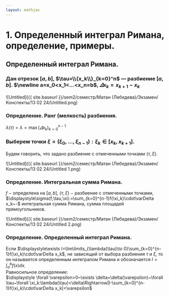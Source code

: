 ```yaml
---  
layout: mathjax  
---  
```

  
# 1. Определенный интеграл Римана, определение, примеры.  
  
## Определенный интеграл Римана.  
  
### Дан отрезок $[a,b]$, $\tau=\\{x_k\\}_{k=0}^n$ — разбиение $[a,b]$. $\newline a=x_0<x_1<...<x_n=b$, $\varDelta x_k=x_{k+1}-x_k$  
  
![Untitled]({{ site.baseurl }}/sem2/семестр/Матан (Лебедева)/Экзамен/Конспекты/13 02 24/Untitled.png)  
  
### Определение. Ранг (мелкость) разбиения.  
$\lambda(\tau)=\lambda=\max(\varDelta x_k)_{k=0}^{n-1}$  
  
### Выберем точки $\xi=(\xi_0,...,\xi_{n-1}):\xi_k\in[x_k,x_{k+1}]$.  
Будем говорить, что задано разбиение с отмеченными точками $(\tau, \xi).$  
  
![Untitled]({{ site.baseurl }}/sem2/семестр/Матан (Лебедева)/Экзамен/Конспекты/13 02 24/Untitled 1.png)  
  
### Определение. Интегральная сумма Римана.  
$f~-$ определена на $[a,b]$, $(\tau, \xi)~-$ разбиение с отмеченными точками, $\displaystyle\sigma(f,\tau,\xi):=\sum_{k=0}^{n-1}f(\xi_k)\cdot\varDelta x_k~-$ интегральная сумма Римана, сумма площадей прямоугольников.  
  
![Untitled]({{ site.baseurl }}/sem2/семестр/Матан (Лебедева)/Экзамен/Конспекты/13 02 24/Untitled 2.png)  
  
### Определение. Определенный интеграл Римана.  
Если $\displaystyle\exists I=\lim\limits_{\lambda(\tau)\to 0}\sum_{k=0}^{n-1}f(\xi_k)\cdot\varDelta x_k$, не зависящий от выбора разбиения $\tau$ и $\xi$, то он называется определенным интегралом Римана и обозначается $\displaystyle I=\int_a^bf(x)dx$.  
Равносильное определение:  
$\displaystyle \forall \varepsilon>0~\exists \delta=\delta(\varepsilon)~\forall \tau~\forall \xi_k:\lambda(\tau)<\delta\Rightarrow|I-\sum_{k=0}^{n-1}f(\xi_k)\cdot\varDelta x_k|<\varepsilon$  
